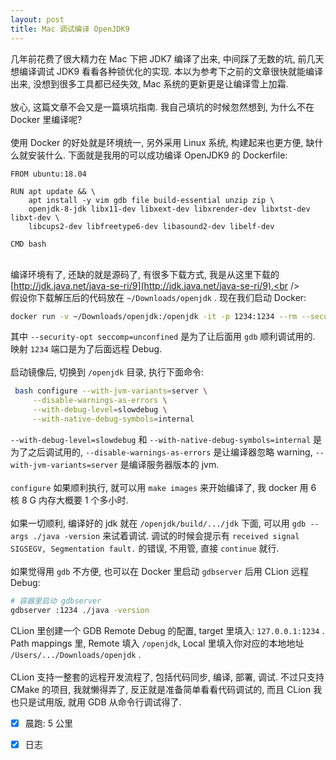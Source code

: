 ```yaml
---
layout: post
title: Mac 调试编译 OpenJDK9
---
```

几年前花费了很大精力在 Mac 下把 JDK7 编译了出来, 中间踩了无数的坑, 前几天想编译调试 JDK9 看看各种锁优化的实现. 本以为参考下之前的文章很快就能编译出来, 没想到很多工具都已经失效, Mac 系统的更新更是让编译雪上加霜.<br />
<br />放心, 这篇文章不会又是一篇填坑指南. 我自己填坑的时候忽然想到, 为什么不在 Docker 里编译呢? <br />
<br />使用 Docker 的好处就是环境统一, 另外采用 Linux 系统, 构建起来也更方便, 缺什么就安装什么. 下面就是我用的可以成功编译 OpenJDK9 的 Dockerfile:
```
FROM ubuntu:18.04

RUN apt update && \
    apt install -y vim gdb file build-essential unzip zip \
    openjdk-8-jdk libx11-dev libxext-dev libxrender-dev libxtst-dev libxt-dev \
    libcups2-dev libfreetype6-dev libasound2-dev libelf-dev

CMD bash
```

<br />编译环境有了, 还缺的就是源码了, 有很多下载方式, 我是从这里下载的 [http://jdk.java.net/java-se-ri/9](http://jdk.java.net/java-se-ri/9).<br />
<br />假设你下载解压后的代码放在 `~/Downloads/openjdk` . 现在我们启动 Docker:
```bash
docker run -v ~/Downloads/openjdk:/openjdk -it -p 1234:1234 --rm --security-opt seccomp=unconfined jdkbuilder
```
其中 `--security-opt seccomp=unconfined` 是为了让后面用 `gdb` 顺利调试用的. 映射 `1234` 端口是为了后面远程 Debug.<br />
<br />启动镜像后, 切换到 `/openjdk` 目录, 执行下面命令:
```bash
 bash configure --with-jvm-variants=server \
     --disable-warnings-as-errors \
     --with-debug-level=slowdebug \
     --with-native-debug-symbols=internal
```
`--with-debug-level=slowdebug` 和 `--with-native-debug-symbols=internal` 是为了之后调试用的, `--disable-warnings-as-errors` 是让编译器忽略 warning, `--with-jvm-variants=server` 是编译服务器版本的 jvm.<br />
<br />`configure` 如果顺利执行, 就可以用 `make images` 来开始编译了, 我 docker 用 6 核 8 G 内存大概要 1 个多小时.<br />
<br />如果一切顺利, 编译好的 jdk 就在 `/openjdk/build/.../jdk` 下面, 可以用 `gdb --args ./java -version` 来试着调试. 调试的时候会提示有 `received signal SIGSEGV, Segmentation fault.` 的错误, 不用管, 直接 `continue` 就行.<br />
<br />如果觉得用 `gdb` 不方便, 也可以在 Docker 里启动 `gdbserver` 后用 CLion 远程 Debug:
```bash
# 容器里启动 gdbserver
gdbserver :1234 ./java -version
```
CLion 里创建一个 GDB Remote Debug 的配置, target 里填入: `127.0.0.1:1234` . Path mappings 里, Remote 填入 `/openjdk`, Local 里填入你对应的本地地址 `/Users/.../Downloads/openjdk` .<br />
<br />CLion 支持一整套的远程开发流程了, 包括代码同步, 编译, 部署, 调试. 不过只支持 CMake 的项目, 我就懒得弄了, 反正就是准备简单看看代码调试的, 而且 CLion 我也只是试用版, 就用 GDB 从命令行调试得了. <br />

- [x] 晨跑: 5 公里
- [x] 日志


